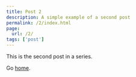 ```yaml
---
title: Post 2
description: A simple example of a second post
permalink: /2/index.html
page:
  url: /2/
tags: ['post']
---
```


This is the second post in a series.

Go [home](/).
